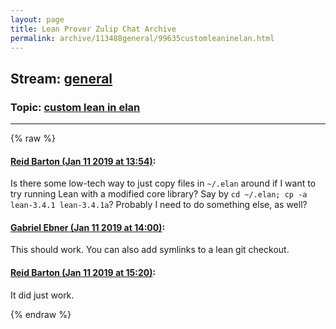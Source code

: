 ```yaml
---
layout: page
title: Lean Prover Zulip Chat Archive 
permalink: archive/113488general/99635customleaninelan.html
---
```


## Stream: [general](index.html)
### Topic: [custom lean in elan](99635customleaninelan.html)

---


{% raw %}
#### [ Reid Barton (Jan 11 2019 at 13:54)](https://leanprover.zulipchat.com/#narrow/stream/113488-general/topic/custom%20lean%20in%20elan/near/154915008):
Is there some low-tech way to just copy files in `~/.elan` around if I want to try running Lean with a modified core library?
Say by `cd ~/.elan; cp -a lean-3.4.1 lean-3.4.1a`? Probably I need to do something else, as well?

#### [ Gabriel Ebner (Jan 11 2019 at 14:00)](https://leanprover.zulipchat.com/#narrow/stream/113488-general/topic/custom%20lean%20in%20elan/near/154915280):
This should work.  You can also add symlinks to a lean git checkout.

#### [ Reid Barton (Jan 11 2019 at 15:20)](https://leanprover.zulipchat.com/#narrow/stream/113488-general/topic/custom%20lean%20in%20elan/near/154919876):
It did just work.


{% endraw %}
